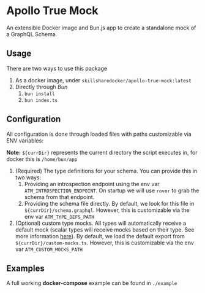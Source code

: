 # Apollo True Mock

An extensible Docker image and Bun.js app to create a standalone mock of a GraphQL Schema.

## Usage

There are two ways to use this package

1. As a docker image, under `skillsharedocker/apollo-true-mock:latest`
2. Directly through *Bun*
   1. `bun install`
   2. `bun index.ts`

## Configuration

All configuration is done through loaded files with paths customizable via ENV variables:

**Note:** `${currDir}` represents the current directory the script executes in, for docker this is `/home/bun/app`

1. (Required) The type definitions for your schema. You can provide this in two ways:
   1. Providing an introspection endpoint using the env var `ATM_INTROSPECTION_ENDPOINT`. On startup we will use `rover` to grab the schema from that endpoint.
   2. Providing the schema file directly. By default, we look for this file in `${currDir}/schema.graphql`. However, this is customizable via the env var `ATM_TYPE_DEFS_PATH`
2. (Optional) custom type mocks. All types will automatically receive a default mock (scalar types will receive mocks based on their type. See more information [here](https://www.apollographql.com/docs/apollo-server/testing/mocking/)). By default, we load the default export from `${currDir}/custom-mocks.ts`. However, this is customizable via the env var `ATM_CUSTOM_MOCKS_PATH`

## Examples

A full working **docker-compose** example can be found in `./example`